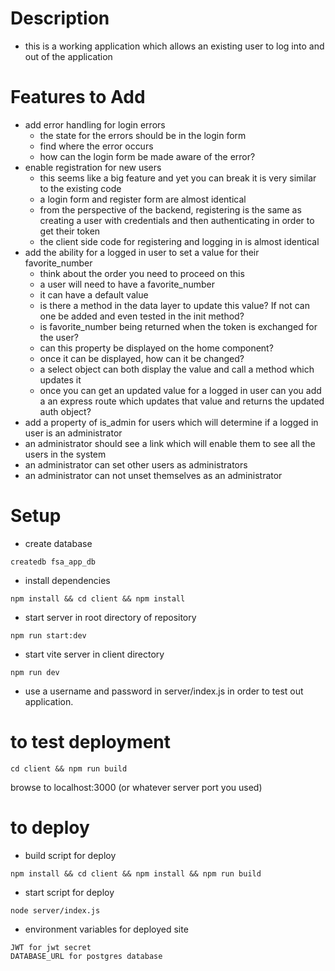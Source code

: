 # Description

- this is a working application which allows an existing user to log into and out of the application

# Features to Add

- add error handling for login errors
  - the state for the errors should be in the login form
  - find where the error occurs
  - how can the login form be made aware of the error?
- enable registration for new users
  - this seems like a big feature and yet you can break it is very similar to the existing code
  - a login form and register form are almost identical
  - from the perspective of the backend, registering is the same as creating a user with credentials and then authenticating in order to get their token
  - the client side code for registering and logging in is almost identical
- add the ability for a logged in user to set a value for their favorite_number
  - think about the order you need to proceed on this
  - a user will need to have a favorite_number
  - it can have a default value
  - is there a method in the data layer to update this value? If not can one be added and even tested in the init method?
  - is favorite_number being returned when the token is exchanged for the user? 
  - can this property be displayed on the home component?
  - once it can be displayed, how can it be changed?
  - a select object can both display the value and call a method which updates it
  - once you can get an updated value for a logged in user can you add a an express route which updates that value and returns the updated auth object?
- add a property of is_admin for users which will determine if a logged in user is an administrator
- an administrator should see a link which will enable them to see all the users in the system
- an administrator can set other users as administrators
- an administrator can not unset themselves as an administrator

# Setup

- create database

```
createdb fsa_app_db
```

- install dependencies

```
npm install && cd client && npm install
```

- start server in root directory of repository
```
npm run start:dev
```

- start vite server in client directory

```
npm run dev
```

- use a username and password in server/index.js in order to test out application.

# to test deployment
```
cd client && npm run build
```

browse to localhost:3000 (or whatever server port you used)

# to deploy
- build script for deploy

```
npm install && cd client && npm install && npm run build

```
- start script for deploy 

```
node server/index.js

```

- environment variables for deployed site

```
JWT for jwt secret
DATABASE_URL for postgres database
```

